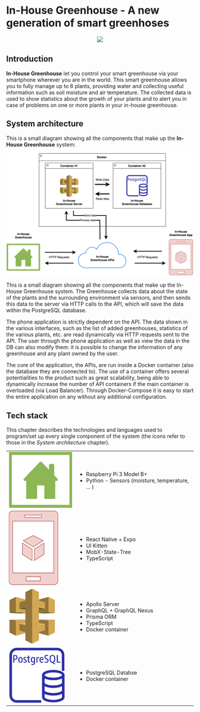 # In-House Greenhouse - A new generation of smart greenhoses

<p align="center">
  <img style="text-align: center;" width="400" height="auto" src="https://user-images.githubusercontent.com/37295664/158469342-5d8f577f-08eb-4a44-8494-c7d23abfd0fc.svg">
</p>

## Introduction

**In-House Greenhouse** let you control your smart greenhouse via your smartphone wherever you are in the world.
This smart greenhouse allows you to fully manage up to 6 plants, providing water and collecting useful information such as soil moisture and air temperature.
The collected data is used to show statistics about the growth of your plants and to alert you in case of problems on one or more plants in your in-house greenhouse.

## System architecture

This is a small diagram showing all the components that make up the **In-House Greenhouse** system:

![System Architecture](/extra/schemas/system-architecture.png)

This is a small diagram showing all the components that make up the In-House Greenhouse system. The Greenhouse collects data about the state of the plants and the surrounding environment via sensors, and then sends this data to the server via HTTP calls to the API, which will save the data within the PostgreSQL database.

The phone application is strictly dependent on the API.  The data shown in the various interfaces, such as the list of added greenhouses, statistics of the various plants, etc. are read dynamically via HTTP requests sent to the API. The user through the phone application as well as view the data in the DB can also modify them: it is possible to change the information of any greenhouse and any plant owned by the user.

The core of the application, the APIs, are run inside a Docker container (also the database they are connected to). The use of a container offers several potentialities to the product such as great scalability, being able to dynamically increase the number of API containers if the main container is overloaded (via Load Balancer). Through Docker-Compose it is easy to start the entire application on any without any additional configuration.

## Tech stack

This chapter describes the technologies and languages used to program/set up every single component of the system (the icons refer to those in the *System architecture* chapter).

<table>
  <tr>
    <td><img src="/extra/schemas/system-icons/symbol-greenhouse.png" alt="Greenhouse icon" height="150" width="auto"></td>
    <td>
      <ul>
        <li>Raspberry Pi 3 Model B+</li>
        <li>Python - Sensors (moisture, temperature, ... )</li>
      </ul>
    </td>
  </tr>
  <tr>
    <td><img src="/extra/schemas/system-icons/symbol-app.png" alt="Greenhouse icon" height="200" width="auto"></td>
    <td>
      <ul>
        <li>React Native + Expo</li>
        <li>UI Kitten</li>
        <li>MobX-State-Tree</li>
        <li>TypeScript</li>
      </ul>
    </td>
  </tr>
  <tr>
    <td><img src="/extra/schemas/system-icons/symbol-api.png" alt="Greenhouse icon" height="150" width="auto"></td>
    <td>
      <ul>
        <li>Apollo Server</li>
        <li>GraphQL + GraphQL Nexus</li>
        <li>Prisma ORM</li>
        <li>TypeScript</li>
        <li>Docker container</li>
      </ul>
    </td>
  </tr>
  <tr>
    <td><img src="/extra/schemas/system-icons/symbol-db.png" alt="Greenhouse icon" height="150" width="auto"></td>
    <td>
      <ul>
        <li>PostgreSQL Databse</li>
        <li>Docker container</li>
      </ul>
    </td>
  </tr>
</table>